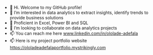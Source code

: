- 👋 Hi. Welcome to my GitHub profile!
- 👀 I’m interested in data analytics to extract insights, identify trends to provide business solutions
- 🌱 Proficient in Excel, Power BI and SQL
- 💞️ I’m looking to collaborate on data analytics projects
- 📫 You can reach me here www.linkedin.com/in/ololade-adefala
- 📫 Here is my project portfolio website https://ololadeadefalaportfolio.mystrikingly.com



<!---
Olorlade/Olorlade is a ✨ special ✨ repository because its `README.md` (this file) appears on your GitHub profile.
You can click the Preview link to take a look at your changes.
--->
